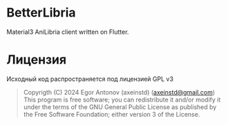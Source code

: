 # BetterLibria
Material3 AniLibria client written on Flutter.

# Лицензия
Исходный код распространяется под лицензией GPL v3
> Copyrigth (C) 2024 Egor Antonov (axeinstd) (axeinstd@gmail.com)
> This program is free software; you can redistribute it and/or modify it under the terms of the GNU General Public License as published by the Free Software Foundation; either version 3 of the License.
